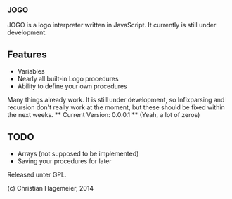 ###  JOGO 

JOGO is a logo interpreter written in JavaScript. It currently is still under development.

## Features

*   Variables
*   Nearly all built-in Logo procedures
*   Ability to define your own procedures

Many things already work.
It is still under development, so Infixparsing and recursion don't really work at the moment, but these should be fixed within the next weeks.
** Current Version: 0.0.0.1 **
(Yeah, a lot of zeros)

##  TODO 

*   Arrays (not supposed to be implemented)
*   Saving your procedures for later

Released unter GPL.

(c) Christian Hagemeier, 2014
